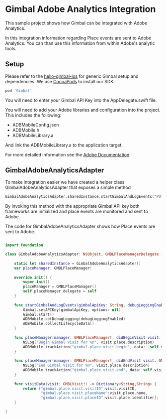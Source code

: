 # Gimbal Adobe Analytics Integration #

This sample project shows how Gimbal can be integrated with Adobe Analytics.

In this integration information regarding Place events are sent to Adobe Analytics. You can than use this information from within Adobe's analytic tools.

## Setup ##

Please refer to the [hello-gimbal-ios](https://github.com/gimbalinc/hello-gimbal-ios) for generic Gimbal setup and dependencies. We use [CocoaPods](https://cocoapods.org/?q=gimbal) to install our SDK.

```ruby
pod 'Gimbal'
```

You will need to enter your Gimbal API Key into the AppDelegate.swift file.

You will need to add your Adobe libraries and configuration into the project. This includes the following:

* ADBMobileConfig.json
* ADBMobile.h
* ADBMobileLibrary.a

And link the ADBMobileLibrary.a to the application target.

For more detailed information see the [Adobe Documentation](https://marketing.adobe.com/resources/help/en_US/mobile/ios/dev_qs.html)

## GimbalAdobeAnalyticsAdapter ##

To make integration easier we have created a helper class GimbalAdobeAnalyticsAdapter that exposes a simple method

```swift
GimbalAdobeAnalyticsAdapter.sharedInstance.startGimbalAndLogEvents("PUT_YOUR_GIMBAL_API_KEY_HERE")
```

By invoking this method with the appropriate Gimbal API key both frameworks are initialized and place events are monitored and sent to Adobe.

The code for GimbalAdobeAnalyticsAdapter shows how Place events are sent to Adobe.

```swift

import Foundation

class GimbalAdobeAnalyticsAdapter: NSObject, GMBLPlaceManagerDelegate {
    
    static let sharedInstance = GimbalAdobeAnalyticsAdapter()
    var placeManager: GMBLPlaceManager!
    
    override init() {
        super.init()
        placeManager = GMBLPlaceManager()
        self.placeManager.delegate = self
    }
    
    func startGimbalAndLogEvents(gimbalApiKey: String, debugLoggingEnabled:Bool = false) {
        Gimbal.setAPIKey(gimbalApiKey, options: nil)
        Gimbal.start()
        ADBMobile.setDebugLogging(debugLoggingEnabled)
        ADBMobile.collectLifecycleData()
    }
    
    func placeManager(manager: GMBLPlaceManager!, didBeginVisit visit: GMBLVisit!) -> Void {
        NSLog("Begin Gimbal Visit for %@", visit.place.description)
        ADBMobile.trackAction("gimbal.place.visit.begin", data:  self.visitData(visit))
    }
    
    func placeManager(manager: GMBLPlaceManager!, didEndVisit visit: GMBLVisit!) -> Void {
        NSLog("End Gimbal Visit for %@", visit.place.description)
        ADBMobile.trackAction("gimbal.place.visit.end", data: self.visitData(visit))
    }
    
    func visitData(visit: GMBLVisit!) -> Dictionary<String,String> {
        return ["gimbal.place.visit.visitID":visit.visitID,
                "gimbal.place.visit.placeName":visit.place.name,
                "gimbal.place.visit.placeID":visit.place.identifier];
    }
    
}

```

